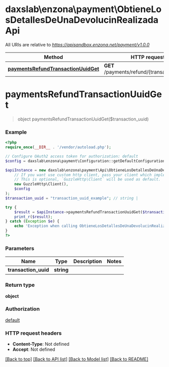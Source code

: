 # daxslab\enzona\payment\ObtieneLosDetallesDeUnaDevolucinRealizadaApi

All URIs are relative to *https://apisandbox.enzona.net/payment/v1.0.0*

Method | HTTP request | Description
------------- | ------------- | -------------
[**paymentsRefundTransactionUuidGet**](ObtieneLosDetallesDeUnaDevolucinRealizadaApi.md#paymentsRefundTransactionUuidGet) | **GET** /payments/refund/{transaction_uuid} | 


# **paymentsRefundTransactionUuidGet**
> object paymentsRefundTransactionUuidGet($transaction_uuid)



### Example
```php
<?php
require_once(__DIR__ . '/vendor/autoload.php');

// Configure OAuth2 access token for authorization: default
$config = daxslab\enzona\payment\Configuration::getDefaultConfiguration()->setAccessToken('YOUR_ACCESS_TOKEN');

$apiInstance = new daxslab\enzona\payment\Api\ObtieneLosDetallesDeUnaDevolucinRealizadaApi(
    // If you want use custom http client, pass your client which implements `GuzzleHttp\ClientInterface`.
    // This is optional, `GuzzleHttp\Client` will be used as default.
    new GuzzleHttp\Client(),
    $config
);
$transaction_uuid = "transaction_uuid_example"; // string | 

try {
    $result = $apiInstance->paymentsRefundTransactionUuidGet($transaction_uuid);
    print_r($result);
} catch (Exception $e) {
    echo 'Exception when calling ObtieneLosDetallesDeUnaDevolucinRealizadaApi->paymentsRefundTransactionUuidGet: ', $e->getMessage(), PHP_EOL;
}
?>
```

### Parameters

Name | Type | Description  | Notes
------------- | ------------- | ------------- | -------------
 **transaction_uuid** | **string**|  |

### Return type

**object**

### Authorization

[default](../../README.md#default)

### HTTP request headers

 - **Content-Type**: Not defined
 - **Accept**: Not defined

[[Back to top]](#) [[Back to API list]](../../README.md#documentation-for-api-endpoints) [[Back to Model list]](../../README.md#documentation-for-models) [[Back to README]](../../README.md)

